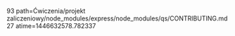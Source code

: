 93 path=Ćwiczenia/projekt zaliczeniowy/node_modules/express/node_modules/qs/CONTRIBUTING.md
27 atime=1446632578.782337
